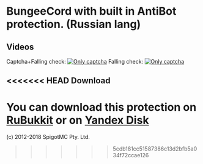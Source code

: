 BungeeCord with built in AntiBot protection. (Russian lang)
==========

Videos
--------
Captcha+Falling check:
[![Only captcha](https://i.ytimg.com/vi/rbZ3Xa-C3pM/2.jpg)](https://youtu.be/rbZ3Xa-C3pM)
Falling check:
[![Only captcha](https://i.ytimg.com/vi/P1MA7ZmR2Ik/1.jpg)](https://youtu.be/P1MA7ZmR2Ik)

<<<<<<< HEAD
Download
--------
You can download this protection on [RuBukkit](http://www.rubukkit.org/threads/137038/) or on [Yandex Disk](https://yadi.sk/d/QrSeJWeU3LAq4p)
=======
(c) 2012-2018 SpigotMC Pty. Ltd.
>>>>>>> 5cdb181cc51587386c13d2bfb5a034f72ccae126
